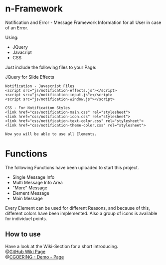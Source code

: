 n-Framework
===========

Notification and Error - Message Framework
Information for all User in case of an Error.

Using: 
- JQuery 
- Javacript
- CSS


Just include the following files to your Page:

  JQuery for Slide Effects
	<script src="http://ajax.googleapis.com/ajax/libs/jquery/1.7/jquery.min.js"></script>
	<script src="//code.jquery.com/jquery-1.10.2.js"></script>
	<script src="//code.jquery.com/ui/1.11.1/jquery-ui.js"></script>
	
	Notification - Javascript Files
	<script src="js/notification-effects.js"></script>
	<script src="js/notification-input.js"></script>
	<script src="js/notification-window.js"></script>
	
	CSS - For Notification Styles
	<link href="css/notification-main.css" rel="stylesheet">
	<link href="css/notification-icon.css" rel="stylesheet">
	<link href="css/notification-text-color.css" rel="stylesheet">
	<link href="css/notification-theme-color.css" rel="stylesheet">
	
	Now you will be able to use all Elements.

<h1>Functions</h1>

The following Functions have been uploaded to start this project.

 - Single Message Info
 - Multi Message Info Area
 - "More" Message
 - Element Message
 - Main Message

Every Element can be used for different Reasons, and because of this, different colors have been implemented.
Also a group of icons is available for individuel points.

<h2>How to use</h2>
Have a look at the Wiki-Section for a short introducing.<br>
@<a href="https://github.com/ClemGo/n-Framework/wiki/Functions">GitHub Wiki Page</a><br>
@<a href="http://cgoering.de/notification/notification-demo.php">CGOERING - Demo - Page</a>

